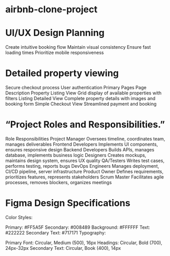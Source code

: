 # airbnb-clone-project

# UI/UX Design Planning

Create intuitive booking flow
Maintain visual consistency
Ensure fast loading times
Prioritize mobile responsiveness

# Detailed property viewing

Secure checkout process
User authentication
Primary Pages
Page Description
Property Listing View Grid display of available properties with filters
Listing Detailed View Complete property details with images and booking form
Simple Checkout View Streamlined payment and booking

# “Project Roles and Responsibilities.”

Role Responsibilities
Project Manager Oversees timeline, coordinates team, manages deliverables
Frontend Developers Implements UI components, ensures responsive design
Backend Developers Builds APIs, manages database, implements business logic
Designers Creates mockups, maintains design system, ensures UX quality
QA/Testers Writes test cases, performs testing, reports bugs
DevOps Engineers Manages deployment, CI/CD pipeline, server infrastructure
Product Owner Defines requirements, prioritizes features, represents stakeholders
Scrum Master Facilitates agile processes, removes blockers, organizes meetings

# Figma Design Specifications

Color Styles:

Primary: #FF5A5F
Secondary: #008489
Background: #FFFFFF
Text: #222222
Secondary Text: #717171
Typography:

Primary Font: Circular, Medium (500), 16px
Headings: Circular, Bold (700), 24px-32px
Secondary Text: Circular, Book (400), 14px
